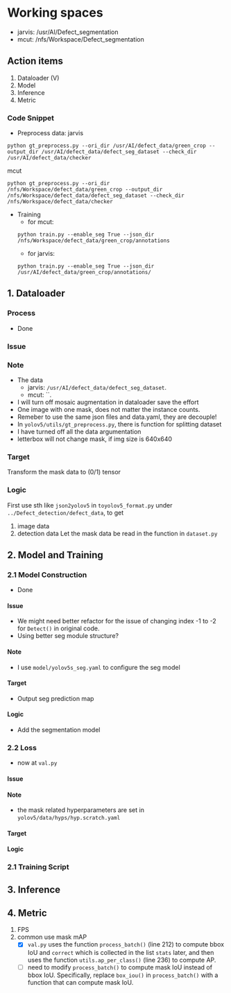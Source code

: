 # Working spaces
* jarvis: /usr/AI/Defect_segmentation
* mcut: /nfs/Workspace/Defect_segmentation

## Action items
1. Dataloader (V)
2. Model
3. Inference
4. Metric

### Code Snippet
* Preprocess data:
jarvis
```
python gt_preprocess.py --ori_dir /usr/AI/defect_data/green_crop --output_dir /usr/AI/defect_data/defect_seg_dataset --check_dir /usr/AI/defect_data/checker
```

mcut
```
python gt_preprocess.py --ori_dir /nfs/Workspace/defect_data/green_crop --output_dir /nfs/Workspace/defect_data/defect_seg_dataset --check_dir /nfs/Workspace/defect_data/checker
```


* Training
    * for mcut:
    ```
    python train.py --enable_seg True --json_dir /nfs/Workspace/defect_data/green_crop/annotations
    ```
    * for jarvis:
    ```
    python train.py --enable_seg True --json_dir /usr/AI/defect_data/green_crop/annotations/
    ```

## 1. Dataloader
### Process
* Done
### Issue

### Note
* The data
    * jarvis: `/usr/AI/defect_data/defect_seg_dataset`.
    * mcut: ``.
* I will turn off mosaic augmentation in dataloader save the effort
* One image with one mask, does not matter the instance counts.
* Remeber to use the same json files and data.yaml, they are decouple!
* In `yolov5/utils/gt_preprocess.py`, there is function for splitting dataset
* I have turned off all the data argumentation
* letterbox will not change mask, if img size is 640x640

### Target
Transform the mask data to (0/1) tensor

### Logic
First use sth like `json2yolov5` in `toyolov5_format.py` under `../Defect_detection/defect_data`, to get
1. image data
2. detection data
Let the mask data be read in the function in `dataset.py`

## 2. Model and Training

### 2.1 Model Construction
* Done

#### Issue
* We might need better refactor for the issue of changing index -1 to -2 for `Detect()` in original code.
* Using better seg module structure?

#### Note
* I use `model/yolov5s_seg.yaml` to configure the seg model

#### Target
* Output seg prediction map

#### Logic
* Add the segmentation model

### 2.2 Loss
* now at `val.py`

#### Issue

#### Note
* the mask related hyperparameters are set in `yolov5/data/hyps/hyp.scratch.yaml`

#### Target

#### Logic

### 2.1 Training Script

## 3. Inference

## 4. Metric
1. FPS
2. common use mask mAP
    - [x] `val.py` uses the function `process_batch()` (line 212) to compute bbox IoU and `correct` which is collected in the list `stats` later, and then uses the function `utils.ap_per_class()` (line 236) to compute AP.
    - [ ] need to modify `process_batch()` to compute mask IoU instead of bbox IoU. Specifically, replace `box_iou()` in `process_batch()` with a function that can compute mask IoU.